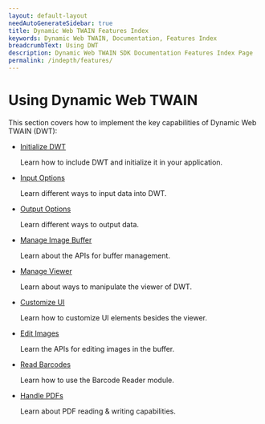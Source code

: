 ```yaml
---
layout: default-layout
needAutoGenerateSidebar: true
title: Dynamic Web TWAIN Features Index
keywords: Dynamic Web TWAIN, Documentation, Features Index
breadcrumbText: Using DWT
description: Dynamic Web TWAIN SDK Documentation Features Index Page
permalink: /indepth/features/
---
```


# Using Dynamic Web TWAIN

This section covers how to implement the key capabilities of Dynamic Web TWAIN (DWT):

* [Initialize DWT]({{site.indepth}}features/Initialize.html)

  Learn how to include DWT and initialize it in your application.

* [Input Options]({{site.indepth}}features/Input.html)

  Learn different ways to input data into DWT.

* [Output Options]({{site.indepth}}features/Output.html)

  Learn different ways to output data.

* [Manage Image Buffer]({{site.indepth}}features/Buffer.html)

  Learn about the APIs for buffer management.

* [Manage Viewer]({{site.indepth}}features/viewer.html)

  Learn about ways to manipulate the viewer of DWT.

* [Customize UI]({{site.indepth}}features/UI.html)

  Learn how to customize UI elements besides the viewer.

* [Edit Images]({{site.indepth}}features/Edit.html)

  Learn the APIs for editing images in the buffer.

* [Read Barcodes]({{site.indepth}}features/Barcode.html)

  Learn how to use the Barcode Reader module.

* [Handle PDFs]({{site.indepth}}features/PDF.html)

  Learn about PDF reading & writing capabilities.
